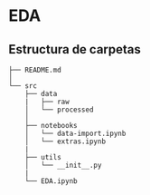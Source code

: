# EDA


## Estructura de carpetas
    ├── README.md         
    │                      
    └── src                
        ├── data
        |   ├── raw           
        │   └── processed    
        │
        ├── notebooks
        │   └── data-import.ipynb
        │   └── extras.ipynb
        |              
        ├── utils   
        │   └── __init__.py 
        |
        └── EDA.ipynb
              